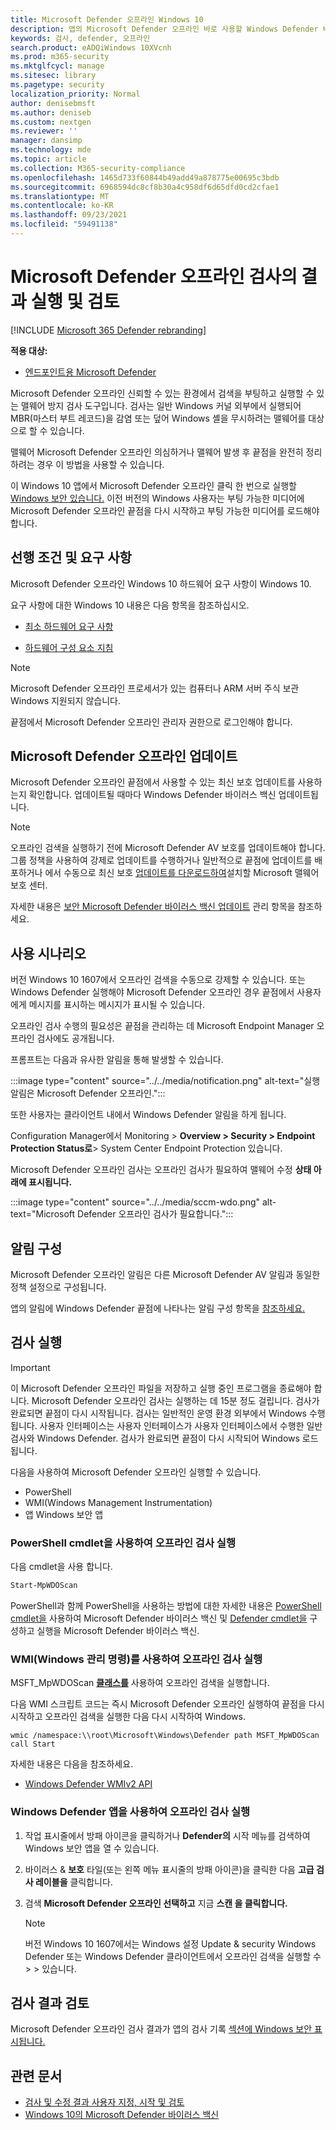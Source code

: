 ```yaml
---
title: Microsoft Defender 오프라인 Windows 10
description: 앱의 Microsoft Defender 오프라인 바로 사용할 Windows Defender 바이러스 백신 있습니다. 네트워크에서 배포되는 방법을 관리할 수도 있습니다.
keywords: 검사, defender, 오프라인
search.product: eADQiWindows 10XVcnh
ms.prod: m365-security
ms.mktglfcycl: manage
ms.sitesec: library
ms.pagetype: security
localization_priority: Normal
author: denisebmsft
ms.author: deniseb
ms.custom: nextgen
ms.reviewer: ''
manager: dansimp
ms.technology: mde
ms.topic: article
ms.collection: M365-security-compliance
ms.openlocfilehash: 1465d733f60844b49add49a878775e00695c3bdb
ms.sourcegitcommit: 6968594dc8cf8b30a4c958df6d65dfd0cd2cfae1
ms.translationtype: MT
ms.contentlocale: ko-KR
ms.lasthandoff: 09/23/2021
ms.locfileid: "59491138"
---
```

# <a name="run-and-review-the-results-of-a-microsoft-defender-offline-scan"></a>Microsoft Defender 오프라인 검사의 결과 실행 및 검토

[!INCLUDE [Microsoft 365 Defender rebranding](../../includes/microsoft-defender.md)]


**적용 대상:**

- [엔드포인트용 Microsoft Defender](/microsoft-365/security/defender-endpoint/)

Microsoft Defender 오프라인 신뢰할 수 있는 환경에서 검색을 부팅하고 실행할 수 있는 맬웨어 방지 검사 도구입니다. 검사는 일반 Windows 커널 외부에서 실행되어 MBR(마스터 부트 레코드)을 감염 또는 덮어 Windows 셸을 무시하려는 맬웨어를 대상으로 할 수 있습니다.

맬웨어 Microsoft Defender 오프라인 의심하거나 맬웨어 발생 후 끝점을 완전히 정리하려는 경우 이 방법을 사용할 수 있습니다.

이 Windows 10 앱에서 Microsoft Defender 오프라인 클릭 한 번으로 실행할 [Windows 보안 있습니다.](microsoft-defender-security-center-antivirus.md) 이전 버전의 Windows 사용자는 부팅 가능한 미디어에 Microsoft Defender 오프라인 끝점을 다시 시작하고 부팅 가능한 미디어를 로드해야 합니다.

## <a name="prerequisites-and-requirements"></a>선행 조건 및 요구 사항

Microsoft Defender 오프라인 Windows 10 하드웨어 요구 사항이 Windows 10.

요구 사항에 대한 Windows 10 내용은 다음 항목을 참조하십시오.

- [최소 하드웨어 요구 사항](/windows-hardware/design/minimum/minimum-hardware-requirements-overview)

- [하드웨어 구성 요소 지침](/windows-hardware/design/component-guidelines/components)

> [!NOTE]
> Microsoft Defender 오프라인 프로세서가 있는 컴퓨터나 ARM 서버 주식 보관 Windows 지원되지 않습니다.

끝점에서 Microsoft Defender 오프라인 관리자 권한으로 로그인해야 합니다.

## <a name="microsoft-defender-offline-updates"></a>Microsoft Defender 오프라인 업데이트

Microsoft Defender 오프라인 끝점에서 사용할 수 있는 최신 보호 업데이트를 사용하는지 확인합니다. 업데이트될 때마다 Windows Defender 바이러스 백신 업데이트됩니다.

> [!NOTE]
> 오프라인 검색을 실행하기 전에 Microsoft Defender AV 보호를 업데이트해야 합니다. 그룹 정책을 사용하여 강제로 업데이트를 수행하거나 일반적으로 끝점에 업데이트를 배포하거나 에서 수동으로 최신 보호 [업데이트를 다운로드하여](https://www.microsoft.com/security/portal/definitions/adl.aspx)설치할 Microsoft 맬웨어 보호 센터.

자세한 내용은 [보안 Microsoft Defender 바이러스 백신 업데이트](manage-protection-updates-microsoft-defender-antivirus.md) 관리 항목을 참조하세요.

## <a name="usage-scenarios"></a>사용 시나리오

버전 Windows 10 1607에서 오프라인 검색을 수동으로 강제할 수 있습니다. 또는 Windows Defender 실행해야 Microsoft Defender 오프라인 경우 끝점에서 사용자에게 메시지를 표시하는 메시지가 표시될 수 있습니다.

오프라인 검사 수행의 필요성은 끝점을 관리하는 데 Microsoft Endpoint Manager 오프라인 검사에도 공개됩니다.

프롬프트는 다음과 유사한 알림을 통해 발생할 수 있습니다.

:::image type="content" source="../../media/notification.png" alt-text="실행 알림은 Microsoft Defender 오프라인.":::

또한 사용자는 클라이언트 내에서 Windows Defender 알림을 하게 됩니다.

Configuration Manager에서 Monitoring > **Overview > Security > Endpoint Protection Status로**> System Center Endpoint Protection 있습니다.

Microsoft Defender 오프라인 검사는 오프라인 검사가  필요하여 맬웨어 수정 **상태 아래에 표시됩니다.**

:::image type="content" source="../../media/sccm-wdo.png" alt-text="Microsoft Defender 오프라인 검사가 필요합니다.":::

## <a name="configure-notifications"></a>알림 구성

Microsoft Defender 오프라인 알림은 다른 Microsoft Defender AV 알림과 동일한 정책 설정으로 구성됩니다.

앱의 알림에 Windows Defender 끝점에 나타나는 알림 구성 항목을 [참조하세요.](configure-notifications-microsoft-defender-antivirus.md)

## <a name="run-a-scan"></a>검사 실행

> [!IMPORTANT]
> 이 Microsoft Defender 오프라인 파일을 저장하고 실행 중인 프로그램을 종료해야 합니다. Microsoft Defender 오프라인 검사는 실행하는 데 15분 정도 걸립니다. 검사가 완료되면 끝점이 다시 시작됩니다. 검사는 일반적인 운영 환경 외부에서 Windows 수행됩니다. 사용자 인터페이스는 사용자 인터페이스가 사용자 인터페이스에서 수행한 일반 검사와 Windows Defender. 검사가 완료되면 끝점이 다시 시작되어 Windows 로드됩니다.

다음을 사용하여 Microsoft Defender 오프라인 실행할 수 있습니다.

- PowerShell
- WMI(Windows Management Instrumentation)
- 앱 Windows 보안 앱



### <a name="use-powershell-cmdlets-to-run-an-offline-scan"></a>PowerShell cmdlet을 사용하여 오프라인 검사 실행

다음 cmdlet을 사용 합니다.

```PowerShell
Start-MpWDOScan
```

PowerShell과 함께 PowerShell을 사용하는 방법에 대한 자세한 내용은 [PowerShell cmdlet을](use-powershell-cmdlets-microsoft-defender-antivirus.md) 사용하여 Microsoft Defender 바이러스 백신 및 [Defender cmdlet을](/powershell/module/defender/) 구성하고 실행을 Microsoft Defender 바이러스 백신.

### <a name="use-windows-management-instruction-wmi-to-run-an-offline-scan"></a>WMI(Windows 관리 명령)를 사용하여 오프라인 검사 실행

MSFT_MpWDOScan [**클래스를**](/previous-versions/windows/desktop/legacy/dn455323(v=vs.85)) 사용하여 오프라인 검색을 실행합니다.

다음 WMI 스크립트 코드는 즉시 Microsoft Defender 오프라인 실행하여 끝점을 다시 시작하고 오프라인 검색을 실행한 다음 다시 시작하여 Windows.

```console
wmic /namespace:\\root\Microsoft\Windows\Defender path MSFT_MpWDOScan call Start
```

자세한 내용은 다음을 참조하세요.

- [Windows Defender WMIv2 API](/previous-versions/windows/desktop/defender/windows-defender-wmiv2-apis-portal)

### <a name="use-the-windows-defender-security-app-to-run-an-offline-scan"></a>Windows Defender 앱을 사용하여 오프라인 검사 실행

1. 작업 표시줄에서 방패 아이콘을 클릭하거나 **Defender의** 시작 메뉴를 검색하여 Windows 보안 앱을 열 수 있습니다.

2. 바이러스 & **보호** 타일(또는 왼쪽 메뉴 표시줄의 방패 아이콘)을 클릭한 다음 **고급 검사 레이블을** 클릭합니다.

3. 검색 **Microsoft Defender 오프라인 선택하고** 지금 **스캔 을 클릭합니다.**

    > [!NOTE]
    > 버전 Windows 10 1607에서는 Windows 설정 Update &  security Windows Defender 또는 Windows Defender 클라이언트에서 오프라인 검색을 실행할 수 \>  \>  있습니다.

## <a name="review-scan-results"></a>검사 결과 검토

Microsoft Defender 오프라인 검사 결과가 앱의 검사 기록 [섹션에 Windows 보안 표시됩니다.](microsoft-defender-security-center-antivirus.md)

## <a name="related-articles"></a>관련 문서

- [검사 및 수정 결과 사용자 지정, 시작 및 검토](customize-run-review-remediate-scans-microsoft-defender-antivirus.md)
- [Windows 10의 Microsoft Defender 바이러스 백신](microsoft-defender-antivirus-in-windows-10.md)